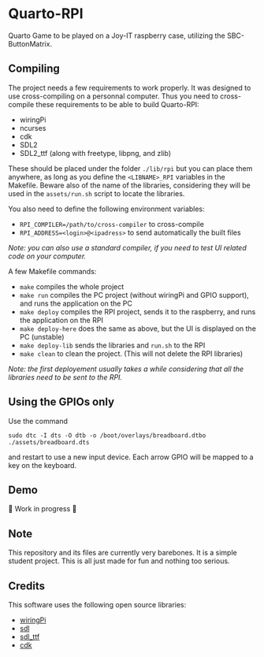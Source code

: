 # Quarto-RPI
Quarto Game to be played on a Joy-IT raspberry case, utilizing the SBC-ButtonMatrix.

## Compiling
The project needs a few requirements to work properly.
It was designed to use cross-compiling on a personnal computer.
Thus you need to cross-compile these requirements to be able to build Quarto-RPI:
* wiringPi
* ncurses
* cdk
* SDL2
* SDL2_ttf (along with freetype, libpng, and zlib)

These should be placed under the folder `./lib/rpi` but you can place them anywhere, as long as you define the `<LIBNAME>_RPI` variables in the Makefile. Beware also of the name of the libraries, considering they will be used in the `assets/run.sh` script to locate the libraries.

You also need to define the following environment variables:
* `RPI_COMPILER=/path/to/cross-compiler` to cross-compile
* `RPI_ADDRESS=<login>@<ipadress>` to send automatically the built files

*Note: you can also use a standard compiler, if you need to test UI related code on your computer.*

A few Makefile commands:
* `make` compiles the whole project
* `make run` compiles the PC project (without wiringPi and GPIO support), and runs the application on the PC
* `make deploy` compiles the RPI project, sends it to the raspberry, and runs the application on the RPI
* `make deploy-here` does the same as above, but the UI is displayed on the PC (unstable)
* `make deploy-lib` sends the libraries and `run.sh` to the RPI
* `make clean` to clean the project. (This will not delete the RPI libraries)

*Note: the first deployement usually takes a while considering that all the libraries need to be sent to the RPI.*

## Using the GPIOs only
Use the command 
```
sudo dtc -I dts -O dtb -o /boot/overlays/breadboard.dtbo ./assets/breadboard.dts
```
and restart to use a new input device. Each arrow GPIO will be mapped to a key on the keyboard.

## Demo
:construction: Work in progress :construction:

## Note
This repository and its files are currently very barebones. It is a simple student project. This is all just made for fun and nothing too serious.

## Credits
This software uses the following open source libraries:
* [wiringPi](http://wiringpi.com/)
* [sdl](https://wiki.libsdl.org/FrontPage)
* [sdl_ttf](https://www.libsdl.org/projects/SDL_ttf/)
* [cdk](https://invisible-island.net/cdk/)